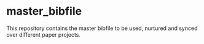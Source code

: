 # master_bibfile
This repository contains the master bibfile to be used, nurtured and synced over different paper projects.  
